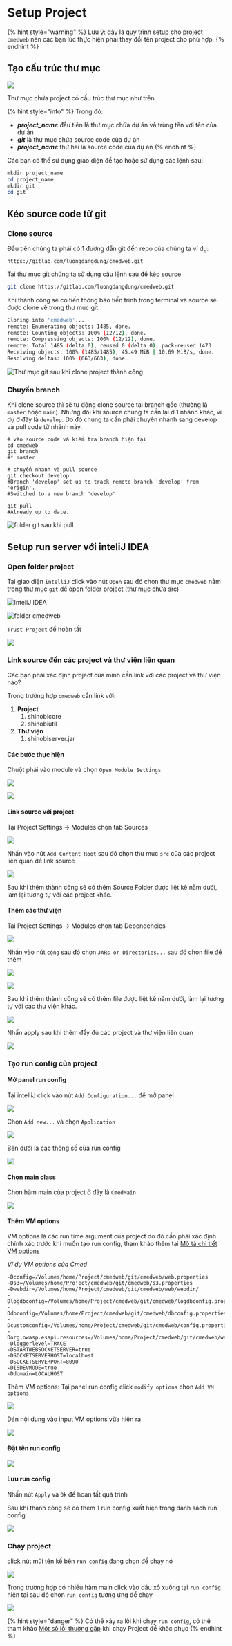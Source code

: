 # Setup Project

{% hint style="warning" %}
Lưu ý: đây là quy trình setup cho project `cmedweb` nên các bạn lúc thực hiện phải thay đổi tên project cho phù hợp.
{% endhint %}

## Tạo cấu trúc thư mục

![](<.gitbook/assets/image (48) (1) (1).png>)

Thư mục chứa project có cấu trúc thư mục như trên.

{% hint style="info" %}
Trong đó:

* _**project\_name**_ đầu tiên là thư mục chứa dự án và trùng tên với tên của dự án
* _**git**_ là thư mục chứa source code của dự án
* _**project\_name**_ thứ hai là source code của dự án
{% endhint %}

Các bạn có thể sử dụng giao diện để tạo hoặc sử dụng các lệnh sau:

```powershell
mkdir project_name
cd project_name
mkdir git
cd git
```

## Kéo source code từ git

### Clone source

Đầu tiên chúng ta phải có 1 đường dẫn git đến repo của chúng ta ví dụ:

```url
https://gitlab.com/luongdangdung/cmedweb.git
```

Tại thư mục git chúng ta sử dụng câu lệnh sau để kéo source

```bash
git clone https://gitlab.com/luongdangdung/cmedweb.git
```

Khi thành công sẽ có tiến thông báo tiến trình trong terminal và source sẽ được clone về trong thư mục git

```bash
Cloning into 'cmedweb'...
remote: Enumerating objects: 1485, done.
remote: Counting objects: 100% (12/12), done.
remote: Compressing objects: 100% (12/12), done.
remote: Total 1485 (delta 0), reused 0 (delta 0), pack-reused 1473
Receiving objects: 100% (1485/1485), 45.49 MiB | 10.69 MiB/s, done.
Resolving deltas: 100% (663/663), done.
```

![Thư mục git sau khi clone project thành công](<.gitbook/assets/image (48) (1).png>)

### Chuyển branch

Khi clone source thì sẽ tự động clone source tại branch gốc (thường là `master` hoặc `main`). Nhưng đôi khi source chúng ta cần lại ở 1 nhánh khác, ví dụ ở đây là `develop`. Do đó chúng ta cần phải chuyển nhánh sang develop và pull code từ nhánh này.

```shell
# vào source code và kiểm tra branch hiện tại
cd cmedweb
git branch
#* master

# chuyển nhánh và pull source
git checkout develop
#Branch 'develop' set up to track remote branch 'develop' from 'origin'.
#Switched to a new branch 'develop'

git pull
#Already up to date.
```

![folder git sau khi pull](<.gitbook/assets/image (58) (1) (1) (1).png>)

## Setup run server với inteliJ IDEA

### Open folder project

Tại giao diện `intelliJ` click vào nút `Open` sau đó chọn thư mục `cmedweb` nằm trong thư mục `git` để open folder project (thư mục chứa src)

![InteliJ IDEA](<.gitbook/assets/image (62) (1).png>)

![folder cmedweb](<.gitbook/assets/image (60) (1).png>)

`Trust Project` để hoàn tất

![](<.gitbook/assets/image (64).png>)

### Link source đến các project và thư viện liên quan

Các bạn phải xác định project của mình cần link với các project và thư viện nào?

Trong trường hợp `cmedweb` cần link với:

1. **Project**
   1. shinobicore
   2. shinobiutil
2. **Thư viện**
   1. shinobiserver.jar

#### Các bước thực hiện

Chuột phải vào module và chọn `Open Module Settings`

![](<.gitbook/assets/image (54) (1).png>)

![](<.gitbook/assets/image (50) (1).png>)

#### Link source với project

Tại Project Settings -> Modules chọn tab Sources

![](<.gitbook/assets/image (66) (1) (1).png>)

Nhấn vào nút `Add Content Root` sau đó chọn thư mục `src` của các project liên quan để link source

![](<.gitbook/assets/image (59) (1) (1) (1).png>)

Sau khi thêm thành công sẽ có thêm Source Folder được liệt kê nằm dưới, làm lại tương tự với các project khác.

#### Thêm các thư viện

Tại Project Settings -> Modules chọn tab Dependencies

![](<.gitbook/assets/image (67) (1) (1) (1).png>)

Nhấn vào nút `cộng` sau đó chọn `JARs or Directories...` sau đó chọn file để thêm

![](<.gitbook/assets/image (57).png>)

![](<.gitbook/assets/image (55) (1) (1) (1) (1).png>)

Sau khi thêm thành công sẽ có thêm file được liệt kê nằm dưới, làm lại tương tự với các thư viện khác.

![](<.gitbook/assets/image (49).png>)

Nhấn apply sau khi thêm đầy đủ các project và thư viện liên quan

![](<.gitbook/assets/image (63).png>)

###

### Tạo run config của project

#### Mở panel run config

Tại intelliJ click vào nút `Add Configuration...` để mở panel

![](<.gitbook/assets/image (34) (1).png>)

Chọn `Add new...` và chọn `Application`

![](<.gitbook/assets/image (51) (1).png>)

Bên dưới là các thông  số của run config&#x20;

![](<.gitbook/assets/image (59) (1) (1).png>)

#### Chọn main class

Chọn hàm main của project ở đây là `CmedMain`

![](<.gitbook/assets/image (50).png>)

#### Thêm VM options

VM options là các run time argument của project do đó cần phải xác định chính xác trước khi muốn tạo run config, tham khảo thêm tại [Mô tả chi tiết VM options](setup-project/mo-ta-chi-tiet-vm-options.md)

_Ví dụ VM options của Cmed_&#x20;

```systemd
-Dconfig=/Volumes/home/Project/cmedweb/git/cmedweb/web.properties   
-Ds3=/Volumes/home/Project/cmedweb/git/cmedweb/s3.properties   
-Dwebdir=/Volumes/home/Project/cmedweb/git/cmedweb/web/webdir/   
-Dlogdbconfig=/Volumes/home/Project/cmedweb/git/cmedweb/logdbconfig.properties   
-Ddbconfig=/Volumes/home/Project/cmedweb/git/cmedweb/dbconfig.properties   
-Dcustomconfig=/Volumes/home/Project/cmedweb/git/cmedweb/config.properties   
-Dorg.owasp.esapi.resources=/Volumes/home/Project/cmedweb/git/cmedweb/web   
-Dloggerlevel=TRACE   
-DSTARTWEBSOCKETSERVER=true   
-DSOCKETSERVERHOST=localhost   
-DSOCKETSERVERPORT=8090   
-DISDEVMODE=true   
-Ddomain=LOCALHOST
```

Thêm VM options: Tại panel run config click `modify options` chọn `Add VM options`

![](<.gitbook/assets/image (61) (1).png>)

Dán nội dung vào input VM options vừa hiện ra

![](<.gitbook/assets/image (58) (1) (1).png>)

#### Đặt tên run config&#x20;

![](<.gitbook/assets/image (52) (1).png>)

#### Lưu run config

Nhấn nút `Apply` và `Ok` để hoàn tất quá trình&#x20;

Sau khi thành công sẽ có thêm 1 run config xuất hiện trong danh sách run config

![](<.gitbook/assets/image (34) (2).png>)

### Chạy project

click nút mũi tên kế bên `run config` đang chọn để chạy nó

![](<.gitbook/assets/image (61).png>)

Trong trường hợp có nhiều hàm main click vào dấu xổ xuống tại `run config` hiện tại sau đó chọn `run config` tương ứng để chạy

![](<.gitbook/assets/image (59) (1).png>)&#x20;

{% hint style="danger" %}
Có thể xảy ra lỗi khi chạy `run config`, có thể tham khảo [Một số lỗi thường gặp](setup-project/mot-so-loi-thuong-gap.md) khi chạy Project để khăc phục
{% endhint %}
